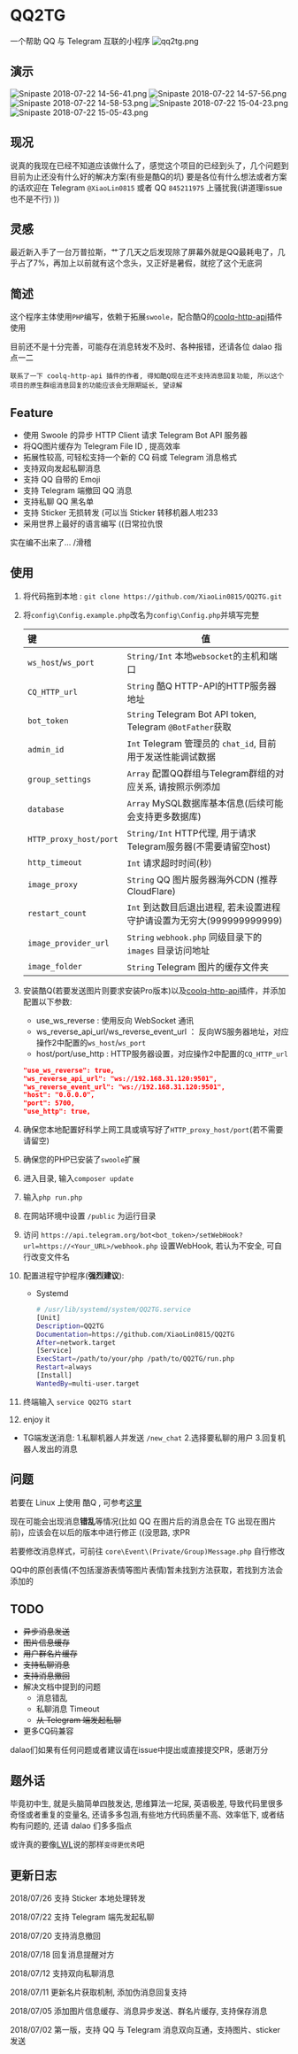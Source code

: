 
# QQ2TG

一个帮助 QQ 与 Telegram 互联的小程序
![qq2tg.png](https://i.loli.net/2018/07/22/5b543094633b6.png)

## 演示
![Snipaste 2018-07-22 14-56-41.png](https://i.loli.net/2018/07/22/5b5430944d542.png)
![Snipaste 2018-07-22 14-57-56.png](https://i.loli.net/2018/07/22/5b54309451a4b.png)
![Snipaste 2018-07-22 14-58-53.png](https://i.loli.net/2018/07/26/5b58a0015f4a6.png)
![Snipaste 2018-07-22 15-04-23.png](https://i.loli.net/2018/07/22/5b543093ec26d.png)
![Snipaste 2018-07-22 15-05-43.png](https://i.loli.net/2018/07/22/5b5430940f0d7.png)

## 现况

说真的我现在已经不知道应该做什么了，感觉这个项目的已经到头了，几个问题到目前为止还没有什么好的解决方案(有些是酷Q的坑)
要是各位有什么想法或者方案的话欢迎在 Telegram `@XiaoLin0815` 或者 QQ `845211975` 上骚扰我(讲道理issue也不是不行) ))

## 灵感

最近新入手了一台万普拉斯，艹了几天之后发现除了屏幕外就是QQ最耗电了，几乎占了7%，再加上以前就有这个念头，又正好是暑假，就挖了这个无底洞

## 简述

这个程序主体使用`PHP`编写，依赖于拓展`swoole`，配合酷Q的[coolq-http-api](https://github.com/richardchien/coolq-http-api)插件使用

目前还不是十分完善，可能存在消息转发不及时、各种报错，还请各位 dalao 指点一二

```text
联系了一下 coolq-http-api 插件的作者, 得知酷Q现在还不支持消息回复功能, 所以这个项目的原生群组消息回复的功能应该会无限期延长, 望谅解
```

## Feature

- 使用 Swoole 的异步 HTTP Client 请求 Telegram Bot API 服务器
- 将QQ图片缓存为 Telegram File ID , 提高效率
- 拓展性较高, 可轻松支持一个新的 CQ 码或 Telegram 消息格式
- 支持双向发起私聊消息
- 支持 QQ 自带的 Emoji
- 支持 Telegram 端撤回 QQ 消息
- 支持私聊 QQ 黑名单
- 支持 Sticker 无损转发 (可以当 Sticker 转移机器人啦233
- 采用世界上最好的语言编写  ((日常拉仇恨

实在编不出来了...  /滑稽

## 使用

1. 将代码拖到本地 :  ```git clone https://github.com/XiaoLin0815/QQ2TG.git```
2. 将`config\Config.example.php`改名为`config\Config.php`并填写完整

    键           |值
    :------------|-------
     `ws_host`/`ws_port` |  `String/Int` 本地`websocket`的主机和端口
     `CQ_HTTP_url` |  `String` 酷Q HTTP-API的HTTP服务器地址
     `bot_token` |  `String` Telegram Bot API token, Telegram `@BotFather`获取
     `admin_id` |  `Int` Telegram 管理员的 `chat_id`, 目前用于发送性能调试数据
     `group_settings` |  `Array` 配置QQ群组与Telegram群组的对应关系, 请按照示例添加
     `database` |  `Array` MySQL数据库基本信息(后续可能会支持更多数据库)
     `HTTP_proxy_host/port` |  `String/Int` HTTP代理, 用于请求Telegram服务器(不需要请留空host)
     `http_timeout` |  `Int` 请求超时时间(秒)
     `image_proxy` |  `String` QQ 图片服务器海外CDN (推荐CloudFlare)
     `restart_count` |  `Int` 到达数目后退出进程, 若未设置进程守护请设置为无穷大(999999999999)
     `image_provider_url` | `String` `webhook.php` 同级目录下的 `images` 目录访问地址
     `image_folder` | `String` Telegram 图片的缓存文件夹
3. 安装酷Q(若要发送图片则要求安装Pro版本)以及[coolq-http-api](https://github.com/richardchien/coolq-http-api)插件，并添加配置以下参数:
    - use_ws_reverse :  使用反向 WebSocket 通讯
    - ws_reverse_api_url/ws_reverse_event_url ： 反向WS服务器地址，对应操作2中配置的`ws_host`/`ws_port`
    - host/port/use_http :  HTTP服务器设置，对应操作2中配置的`CQ_HTTP_url`
    ```json
    "use_ws_reverse": true,
    "ws_reverse_api_url": "ws://192.168.31.120:9501",
    "ws_reverse_event_url": "ws://192.168.31.120:9501",
    "host": "0.0.0.0",
    "port": 5700,
    "use_http": true,
    ```
4. 确保您本地配置好科学上网工具或填写好了`HTTP_proxy_host/port`(若不需要请留空)
5. 确保您的PHP已安装了`swoole`扩展
6. 进入目录, 输入```composer update```
7. 输入```php run.php```
8. 在网站环境中设置 `/public` 为运行目录
9. 访问 `https://api.telegram.org/bot<bot_token>/setWebHook?url=https://<Your_URL>/webhook.php` 设置WebHook, 若认为不安全, 可自行改变文件名
10. 配置进程守护程序(**强烈建议**):
    - Systemd
        ```bash
        # /usr/lib/systemd/system/QQ2TG.service
        [Unit]
        Description=QQ2TG
        Documentation=https://github.com/XiaoLin0815/QQ2TG
        After=network.target
        [Service]
        ExecStart=/path/to/your/php /path/to/QQ2TG/run.php
        Restart=always
        [Install]
        WantedBy=multi-user.target
        ```
11. 终端输入 ```service QQ2TG start```
12. enjoy it

- TG端发送消息:
    1.私聊机器人并发送 `/new_chat`
    2.选择要私聊的用户
    3.回复机器人发出的消息

## 问题

若要在 Linux 上使用 酷Q , 可参考[这里](https://github.com/CoolQ/docker-wine-coolq)

现在可能会出现消息**错乱**等情况(比如 QQ 在图片后的消息会在 TG 出现在图片前)，应该会在以后的版本中进行修正  ((没思路, 求PR

若要修改消息样式，可前往 `core\Event\(Private/Group)Message.php` 自行修改

QQ中的原创表情(不包括漫游表情等图片表情)暂未找到方法获取，若找到方法会添加的

## TODO

- ~~异步消息发送~~
- ~~图片信息缓存~~
- ~~用户群名片缓存~~
- ~~支持私聊消息~~
- ~~支持消息撤回~~
- 解决文档中提到的问题
  - 消息错乱
  - 私聊消息 Timeout
  - ~~从 Telegram 端发起私聊~~
- 更多CQ码兼容

dalao们如果有任何问题或者建议请在issue中提出或直接提交PR，感谢万分

## 题外话

毕竟初中生, 就是头脑简单四肢发达, 思维算法一坨屎, 英语极差, 导致代码里很多奇怪或者重复的变量名, 还请多多包涵,有些地方代码质量不高、效率低下, 或者结构有问题的, 还请 dalao 们多多指点

或许真的要像[LWL](https://lwl.moe)说的那样`变得更优秀`吧

## 更新日志

2018/07/26 支持 Sticker 本地处理转发

2018/07/22 支持 Telegram 端先发起私聊

2018/07/20 支持消息撤回

2018/07/18 回复消息提醒对方

2018/07/12 支持双向私聊消息

2018/07/11 更新名片获取机制, 添加伪消息回复支持

2018/07/05 添加图片信息缓存、消息异步发送、群名片缓存, 支持保存消息

2018/07/02 第一版，支持 QQ 与 Telegram 消息双向互通，支持图片、sticker 发送
